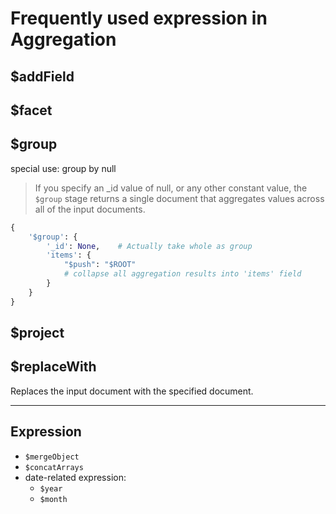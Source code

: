 # Frequently used expression in Aggregation

## $addField

## $facet

## $group

special use: group by null

> If you specify an _id value of null, or any other constant value,
> the `$group` stage returns a single document that aggregates values across all of the input documents.

```py
{
    '$group': {
        '_id': None,    # Actually take whole as group
        'items': {
            "$push": "$ROOT"
            # collapse all aggregation results into 'items' field
        }
    }
}
```

## $project

## $replaceWith

Replaces the input document with the specified document.

---

## Expression

- `$mergeObject`
- `$concatArrays`
- date-related expression:
  - `$year`
  - `$month`
